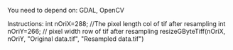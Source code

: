 You need to depend on: GDAL, OpenCV

Instructions:
int nOriX=288; //The pixel length col of tif after resampling
int nOriY=266; // pixel width row of tif after resampling
resizeGByteTiff(nOriX, nOriY, "Original data.tif", "Resampled data.tif")